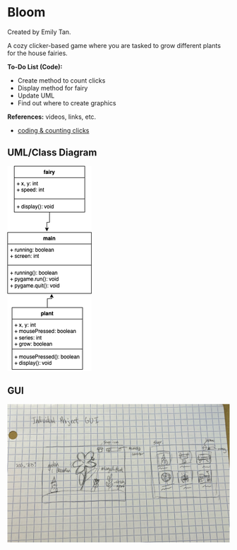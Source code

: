 # Bloom
Created by Emily Tan.

A cozy clicker-based game where you are tasked to grow different plants for the house fairies.

**To-Do List (Code):**
- Create method to count clicks
- Display method for fairy
- Update UML
- Find out where to create graphics

**References:** videos, links, etc.
- [coding & counting clicks](https://www.youtube.com/watch?v=jXx3acg34S0)

## UML/Class Diagram
![UML](https://github.com/emmitan/IndividualProject/blob/main/images/UMLupdate.png?raw=true)

## GUI
![GUI](https://github.com/emmitan/IndividualProject/blob/main/images/GUI.jpeg?raw=true)
